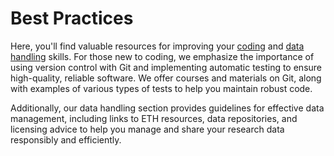 # Best Practices

Here, you'll find valuable resources for improving your [coding](coding.md) and [data handling](data_handling.md) skills. For those new to coding, we emphasize the importance of using version control with Git and implementing automatic testing to ensure high-quality, reliable software. We offer courses and materials on Git, along with examples of various types of tests to help you maintain robust code. 

Additionally, our data handling section provides guidelines for effective data management, including links to ETH resources, data repositories, and licensing advice to help you manage and share your research data responsibly and efficiently.